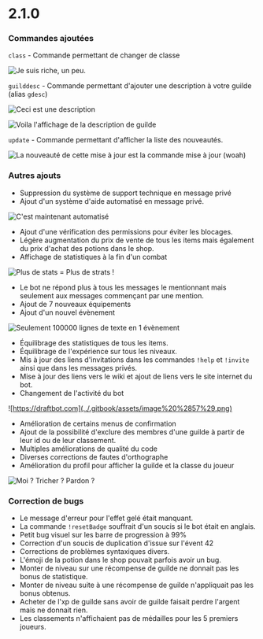 # 2.1.0

###  Commandes ajoutées 

`class` - Commande permettant de changer de classe

![Je suis riche, un peu.](../.gitbook/assets/image%20%2856%29.png)

`guilddesc` - Commande permettant d'ajouter une description à votre guilde \(alias `gdesc`\) 

![Ceci est une description](../.gitbook/assets/image%20%2858%29.png)

![Voila l&apos;affichage de la description de guilde](../.gitbook/assets/image%20%2864%29.png)

`update` - Commande permettant d'afficher la liste des nouveautés.

![La nouveaut&#xE9; de cette mise &#xE0; jour est la commande mise &#xE0; jour \(woah\)](../.gitbook/assets/image%20%2859%29.png)

###  Autres ajouts 

* Suppression du système de support technique en message privé
* Ajout d'un système d'aide automatisé en message privé.

![C&apos;est maintenant automatis&#xE9;](../.gitbook/assets/image%20%2865%29.png)

* Ajout d'une vérification des permissions pour éviter les blocages.
* Légère augmentation du prix de vente de tous les items mais également du prix d'achat des potions dans le shop.
* Affichage de statistiques à la fin d'un combat

![Plus de stats = Plus de strats !](../.gitbook/assets/image%20%2860%29.png)

* Le bot ne répond plus à tous les messages le mentionnant mais seulement aux messages commençant par une mention.
* Ajout de 7 nouveaux équipements
* Ajout d'un nouvel évènement

![Seulement 100000 lignes de texte en 1 &#xE9;v&#xE8;nement](../.gitbook/assets/image%20%2863%29.png)

* Équilibrage des statistiques de tous les items.
* Équilibrage de l'expérience sur tous les niveaux.
* Mis à jour des liens d'invitations dans les commandes `!help` et `!invite` ainsi que dans les messages privés.
* Mise à jour des liens vers le wiki et ajout de liens vers le site internet du bot.
* Changement de l'activité du bot

![https://draftbot.com](../.gitbook/assets/image%20%2857%29.png)

* Amélioration de certains menus de confirmation
* Ajout de la possibilité d'exclure des membres d'une guilde à partir de leur id ou de leur classement.
* Multiples améliorations de qualité du code
* Diverses corrections de fautes d'orthographe
* Amélioration du profil pour afficher la guilde et la classe du joueur

![Moi ? Tricher ? Pardon ?](../.gitbook/assets/image%20%2862%29.png)

### Correction de bugs

* Le message d'erreur pour l'effet gelé était manquant. 
* La commande `!resetBadge` souffrait d'un soucis si le bot était en anglais. 
* Petit bug visuel sur les barre de progression à 99% 
* Correction d'un soucis de duplication d'issue sur l'évent 42 
* Corrections de problèmes syntaxiques divers. 
* L'émoji de la potion dans le shop pouvait parfois avoir un bug. 
* Monter de niveau sur une récompense de guilde ne donnait pas les bonus de statistique. 
* Monter de niveau suite à une récompense de guilde n'appliquait pas les bonus obtenus. 
* Acheter de l'xp de guilde sans avoir de guilde faisait perdre l'argent mais ne donnait rien. 
* Les classements n'affichaient pas de médailles pour les 5 premiers joueurs.

